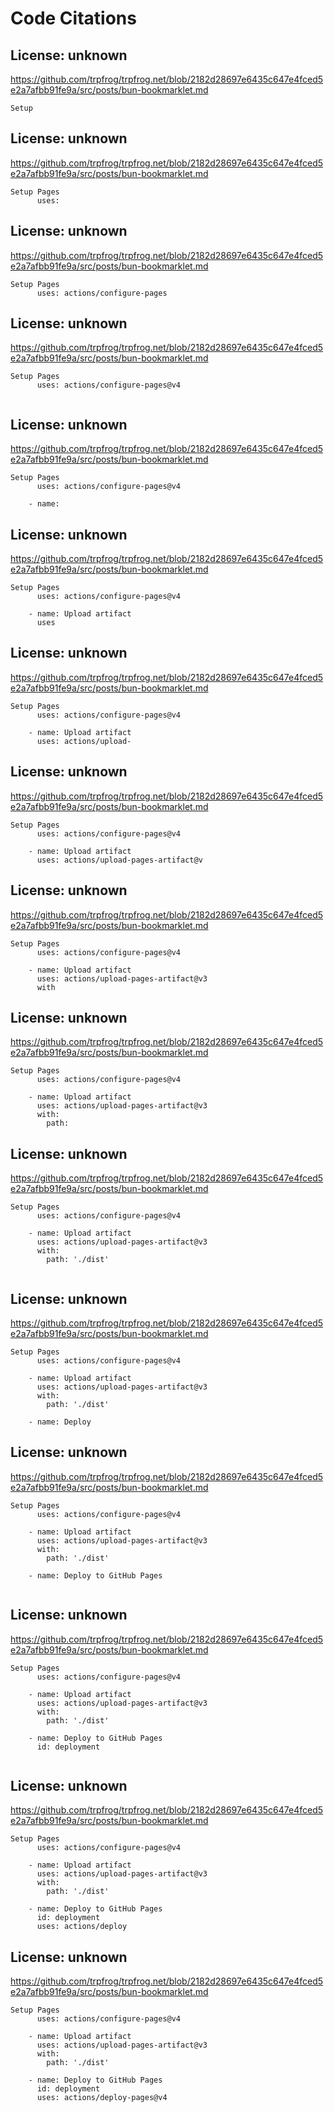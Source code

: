 # Code Citations

## License: unknown
https://github.com/trpfrog/trpfrog.net/blob/2182d28697e6435c647e4fced5e2a7afbb91fe9a/src/posts/bun-bookmarklet.md

```
Setup
```


## License: unknown
https://github.com/trpfrog/trpfrog.net/blob/2182d28697e6435c647e4fced5e2a7afbb91fe9a/src/posts/bun-bookmarklet.md

```
Setup Pages
      uses:
```


## License: unknown
https://github.com/trpfrog/trpfrog.net/blob/2182d28697e6435c647e4fced5e2a7afbb91fe9a/src/posts/bun-bookmarklet.md

```
Setup Pages
      uses: actions/configure-pages
```


## License: unknown
https://github.com/trpfrog/trpfrog.net/blob/2182d28697e6435c647e4fced5e2a7afbb91fe9a/src/posts/bun-bookmarklet.md

```
Setup Pages
      uses: actions/configure-pages@v4
      
```


## License: unknown
https://github.com/trpfrog/trpfrog.net/blob/2182d28697e6435c647e4fced5e2a7afbb91fe9a/src/posts/bun-bookmarklet.md

```
Setup Pages
      uses: actions/configure-pages@v4
      
    - name:
```


## License: unknown
https://github.com/trpfrog/trpfrog.net/blob/2182d28697e6435c647e4fced5e2a7afbb91fe9a/src/posts/bun-bookmarklet.md

```
Setup Pages
      uses: actions/configure-pages@v4
      
    - name: Upload artifact
      uses
```


## License: unknown
https://github.com/trpfrog/trpfrog.net/blob/2182d28697e6435c647e4fced5e2a7afbb91fe9a/src/posts/bun-bookmarklet.md

```
Setup Pages
      uses: actions/configure-pages@v4
      
    - name: Upload artifact
      uses: actions/upload-
```


## License: unknown
https://github.com/trpfrog/trpfrog.net/blob/2182d28697e6435c647e4fced5e2a7afbb91fe9a/src/posts/bun-bookmarklet.md

```
Setup Pages
      uses: actions/configure-pages@v4
      
    - name: Upload artifact
      uses: actions/upload-pages-artifact@v
```


## License: unknown
https://github.com/trpfrog/trpfrog.net/blob/2182d28697e6435c647e4fced5e2a7afbb91fe9a/src/posts/bun-bookmarklet.md

```
Setup Pages
      uses: actions/configure-pages@v4
      
    - name: Upload artifact
      uses: actions/upload-pages-artifact@v3
      with
```


## License: unknown
https://github.com/trpfrog/trpfrog.net/blob/2182d28697e6435c647e4fced5e2a7afbb91fe9a/src/posts/bun-bookmarklet.md

```
Setup Pages
      uses: actions/configure-pages@v4
      
    - name: Upload artifact
      uses: actions/upload-pages-artifact@v3
      with:
        path:
```


## License: unknown
https://github.com/trpfrog/trpfrog.net/blob/2182d28697e6435c647e4fced5e2a7afbb91fe9a/src/posts/bun-bookmarklet.md

```
Setup Pages
      uses: actions/configure-pages@v4
      
    - name: Upload artifact
      uses: actions/upload-pages-artifact@v3
      with:
        path: './dist'
        
```


## License: unknown
https://github.com/trpfrog/trpfrog.net/blob/2182d28697e6435c647e4fced5e2a7afbb91fe9a/src/posts/bun-bookmarklet.md

```
Setup Pages
      uses: actions/configure-pages@v4
      
    - name: Upload artifact
      uses: actions/upload-pages-artifact@v3
      with:
        path: './dist'
        
    - name: Deploy
```


## License: unknown
https://github.com/trpfrog/trpfrog.net/blob/2182d28697e6435c647e4fced5e2a7afbb91fe9a/src/posts/bun-bookmarklet.md

```
Setup Pages
      uses: actions/configure-pages@v4
      
    - name: Upload artifact
      uses: actions/upload-pages-artifact@v3
      with:
        path: './dist'
        
    - name: Deploy to GitHub Pages
      
```


## License: unknown
https://github.com/trpfrog/trpfrog.net/blob/2182d28697e6435c647e4fced5e2a7afbb91fe9a/src/posts/bun-bookmarklet.md

```
Setup Pages
      uses: actions/configure-pages@v4
      
    - name: Upload artifact
      uses: actions/upload-pages-artifact@v3
      with:
        path: './dist'
        
    - name: Deploy to GitHub Pages
      id: deployment
      
```


## License: unknown
https://github.com/trpfrog/trpfrog.net/blob/2182d28697e6435c647e4fced5e2a7afbb91fe9a/src/posts/bun-bookmarklet.md

```
Setup Pages
      uses: actions/configure-pages@v4
      
    - name: Upload artifact
      uses: actions/upload-pages-artifact@v3
      with:
        path: './dist'
        
    - name: Deploy to GitHub Pages
      id: deployment
      uses: actions/deploy
```


## License: unknown
https://github.com/trpfrog/trpfrog.net/blob/2182d28697e6435c647e4fced5e2a7afbb91fe9a/src/posts/bun-bookmarklet.md

```
Setup Pages
      uses: actions/configure-pages@v4
      
    - name: Upload artifact
      uses: actions/upload-pages-artifact@v3
      with:
        path: './dist'
        
    - name: Deploy to GitHub Pages
      id: deployment
      uses: actions/deploy-pages@v4
```

